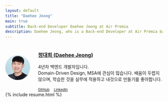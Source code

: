 ```yaml
---
layout: default
title: "Daehee Jeong"
main: true
subtitle: Back-end Developer Daehee Jeong at Air Premia
description: Daehee Jeong, who is a Back-end Developer at Air Premia based in Seoul, South Korea. | '정대희' 백엔드 개발자입니다. 에어프레미아에서 일합니다.
---
```

<div class="intro-animation">
<section class="explanation">
    <div style="width: 80px; height: 80px; display: table-cell; vertical-align: middle;">
        <img src="/img/profile.jpg" style="border-radius: 50%; margin: 0;"/>
    </div>
    <div style="display: table-cell; vertical-align: middle; padding-left: 25px;">
        <h3 class="intro">
            <div class="intro-link">
                <a class="transition" href="/about">
                    정대희 (Daehee Jeong)
                </a>
                <div class="underline-mask transition"></div>
                <div class="underline"></div>
            </div>
        </h3>
        <p class="sub-info" style="margin-top: 10px;">
            4년차 백엔드 개발자입니다.<br/> 
            Domain-Driven Design, MSA에 관심이 많습니다. 배움이 두렵지 않으며, 학습한 것을 실무에 적용하고 내것으로 만들기를 좋아합니다.
        </p>
        <div style="margin-top: 10px;">
            <a href="https://github.com/daeheejeong" style="font-size: 80%;">GitHub</a>
            <a href="https://www.linkedin.com/in/daehee-jeong-b0062b1bb/" style="font-size: 80%; margin-left: 10px;">LinkedIn</a>
        </div>
    </div>
</section>
</div>
{% include resume.html %}
